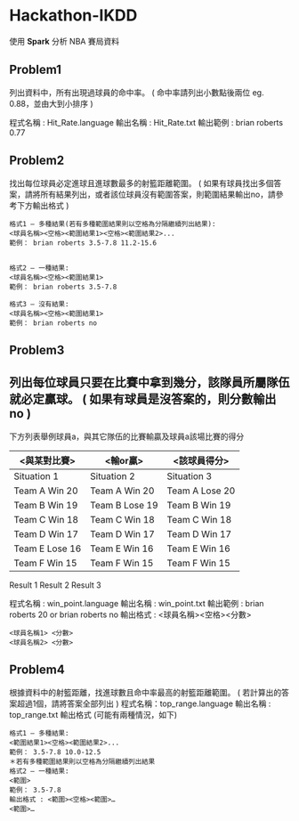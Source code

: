 # Hackathon-IKDD

使用 **Spark** 分析 NBA 賽局資料

## Problem1
列出資料中，所有出現過球員的命中率。
( 命中率請列出小數點後兩位 eg. 0.88，並由大到小排序 )

程式名稱 : Hit_Rate.language
輸出名稱 : Hit_Rate.txt
輸出範例 : brian roberts 0.77


## Problem2
找出每位球員必定進球且進球數最多的射籃距離範圍。
( 如果有球員找出多個答案，請將所有結果列出，或者該位球員沒有範圍答案，則範圍結果輸出no，請參考下方輸出格式 )
```
格式1 – 多種結果(若有多種範圍結果則以空格為分隔繼續列出結果):
<球員名稱><空格><範圍結果1><空格><範圍結果2>...
範例： brian roberts 3.5-7.8 11.2-15.6


格式2 – 一種結果:
<球員名稱><空格><範圍結果1>
範例： brian roberts 3.5-7.8

格式3 – 沒有結果:
<球員名稱><空格><範圍結果1>
範例： brian roberts no
```

## Problem3

列出每位球員只要在比賽中拿到幾分，該隊員所屬隊伍就必定贏球。
( 如果有球員是沒答案的，則分數輸出no )
---------------------------------------------------------------------
下方列表舉例球員a，與其它隊伍的比賽輸贏及球員a該場比賽的得分

|<與某對比賽>|<輸or贏>|<該球員得分>|
|-----------|-------|----------|
|Situation 1 | Situation 2 | Situation 3 |
|Team A  Win 20 | Team A Win 20 | Team A Lose 20 |
|Team B  Win 19 | Team B Lose 19 | Team B Win 19 |
|Team C Win 18 | Team C Win 18 | Team C Win 18 |
|Team D Win 17 | Team D Win 17 | Team D Win 17 |
|Team E Lose 16 | Team E Win 16 | Team E Win 16 |
|Team F Win 15 | Team F Win 15 | Team F Win 15 |

Result 1 Result 2 Result 3

程式名稱 : win_point.language
輸出名稱 : win_point.txt
輸出範例 : brian roberts 20 or brian roberts no
輸出格式 : <球員名稱><空格><分數>
```
<球員名稱1> <分數>
<球員名稱2> <分數>
```
## Problem4

根據資料中的射籃距離，找進球數且命中率最高的射籃距離範圍。
( 若計算出的答案超過1個，請將答案全部列出 )
程式名稱：top_range.language
輸出名稱 : top_range.txt
輸出格式 (可能有兩種情況，如下)
```
格式1 – 多種結果:
<範圍結果1><空格><範圍結果2>...
範例： 3.5-7.8 10.0-12.5
＊若有多種範圍結果則以空格為分隔繼續列出結果
格式2 – 一種結果:
<範圍>
範例： 3.5-7.8
輸出格式 : <範圍><空格><範圍>…
<範圍>…
```
